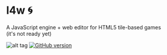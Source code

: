 # l4w :cyclone: 
A JavaScript engine + web editor for HTML5 tile-based games  
(it's not ready yet)   
  
![alt tag](https://travis-ci.org/giovannipessiva/l4w.svg?branch=master) [![GitHub version](https://badge.fury.io/gh/giovannipessiva%2Fl4w.svg)](http://badge.fury.io/gh/giovannipessiva%2Fl4w)
